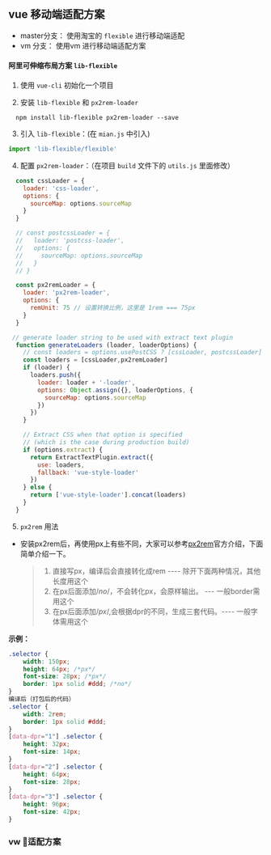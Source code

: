 ## vue 移动端适配方案

- master分支： 使用淘宝的 `flexible` 进行移动端适配
- vm 分支： 使用vm 进行移动端适配方案

#### 阿里可伸缩布局方案 `lib-flexible`
1. 使用 `vue-cli` 初始化一个项目

2. 安装 `lib-flexible` 和 `px2rem-loader`
```
  npm install lib-flexible px2rem-loader --save
```

3. 引入 `lib-flexible`：(在 `mian.js` 中引入)
```javascript
import 'lib-flexible/flexible'
```
4. 配置 `px2rem-loader`：（在项目 `build` 文件下的 `utils.js` 里面修改）
```javascript
  const cssLoader = {
    loader: 'css-loader',
    options: {
      sourceMap: options.sourceMap
    }
  }

  // const postcssLoader = {
  //   loader: 'postcss-loader',
  //   options: {
  //     sourceMap: options.sourceMap
  //   }
  // }

  const px2remLoader = {
    loader: 'px2rem-loader',
    options: {
      remUnit: 75 // 设置转换比例，这里是 1rem === 75px
    }
  } 

 // generate loader string to be used with extract text plugin
  function generateLoaders (loader, loaderOptions) {
    // const loaders = options.usePostCSS ? [cssLoader, postcssLoader] : [cssLoader]
    const loaders = [cssLoader,px2remLoader]
    if (loader) {
      loaders.push({
        loader: loader + '-loader',
        options: Object.assign({}, loaderOptions, {
          sourceMap: options.sourceMap
        })
      })
    }

    // Extract CSS when that option is specified
    // (which is the case during production build)
    if (options.extract) {
      return ExtractTextPlugin.extract({
        use: loaders,
        fallback: 'vue-style-loader'
      })
    } else {
      return ['vue-style-loader'].concat(loaders)
    }
  }
```
5. `px2rem` 用法
- 安装px2rem后，再使用px上有些不同，大家可以参考[px2rem](https://www.npmjs.com/package/px2rem)官方介绍，下面简单介绍一下。

  >1. 直接写px，编译后会直接转化成rem ---- 除开下面两种情况，其他长度用这个
  >2. 在px后面添加/*no*/，不会转化px，会原样输出。 --- 一般border需用这个
  >3. 在px后面添加/*px*/,会根据dpr的不同，生成三套代码。---- 一般字体需用这个 

**示例：**
```css
.selector {
    width: 150px;
    height: 64px; /*px*/
    font-size: 28px; /*px*/
    border: 1px solid #ddd; /*no*/
}
编译后（打包后的代码）
.selector {
    width: 2rem;
    border: 1px solid #ddd;
}
[data-dpr="1"] .selector {
    height: 32px;
    font-size: 14px;
}
[data-dpr="2"] .selector {
    height: 64px;
    font-size: 28px;
}
[data-dpr="3"] .selector {
    height: 96px;
    font-size: 42px;
}
```

### vw 适配方案
